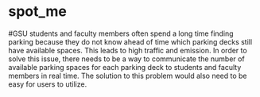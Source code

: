 # spot_me
#GSU students and faculty members often spend a long time finding parking because they do not know ahead of time which parking decks still have available spaces. This leads to high traffic and emission. In order to solve this issue, there needs to be a way to communicate the number of available parking spaces for each parking deck to students and faculty members in real time. The solution to this problem would also need to be easy for users to utilize.
